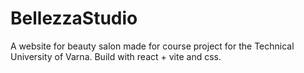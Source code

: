 # BellezzaStudio
A website for beauty salon made for course project for the Technical University of Varna. Build with react + vite and css.
